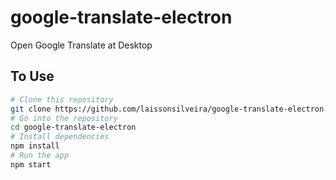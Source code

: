 # google-translate-electron

Open Google Translate at Desktop

## To Use

```bash
# Clone this repository
git clone https://github.com/laissonsilveira/google-translate-electron.git
# Go into the repository
cd google-translate-electron
# Install dependencies
npm install
# Run the app
npm start
```
